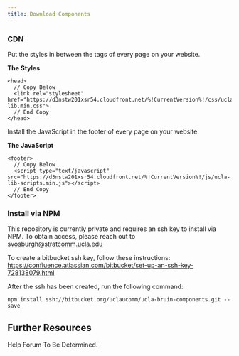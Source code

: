 ```yaml
---
title: Download Components
---
```


### CDN

Put the styles in between the <head> </head> tags of every page on your website.

**The Styles**
```
<head>
  // Copy Below
  <link rel="stylesheet" href="https://d3nstw201xsr54.cloudfront.net/%!CurrentVersion%!/css/ucla-lib.min.css">
  // End Copy
</head>
```

Install the JavaScript in the footer of every page on your website.

**The JavaScript**
```
<footer>
  // Copy Below
  <script type="text/javascript" src="https://d3nstw201xsr54.cloudfront.net/%!CurrentVersion%!/js/ucla-lib-scripts.min.js"></script>
  // End Copy
</footer>
```

### Install via NPM

This repository is currently private and requires an ssh key to install via NPM. To obtain access, please reach out to svosburgh@stratcomm.ucla.edu

To create a bitbucket ssh key, follow these instructions:
https://confluence.atlassian.com/bitbucket/set-up-an-ssh-key-728138079.html

After the ssh has been created, run the following command:
```
npm install ssh://bitbucket.org/uclaucomm/ucla-bruin-components.git --save
```


## Further Resources

Help Forum To Be Determined.
